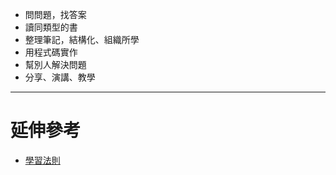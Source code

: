 


* 問問題，找答案
* 讀同類型的書
* 整理筆記，結構化、組織所學
* 用程式碼實作
* 幫別人解決問題
* 分享、演講、教學



---
# 延伸參考

* [學習法則](https://rickhw.github.io/2017/09/20/About/Learning-Approaches/)
